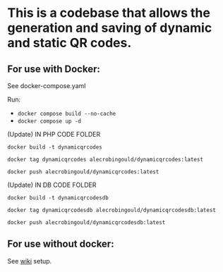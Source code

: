 # This is a codebase that allows the generation and saving of dynamic and static QR codes.

## For use with Docker:
See docker-compose.yaml

Run:


* ```docker compose build --no-cache```
* ```docker compose up -d```

(Update) IN PHP CODE FOLDER

```docker build -t dynamicqrcodes```

```docker tag dynamicqrcodes alecrobingould/dynamicqrcodes:latest```

```docker push alecrobingould/dynamicqrcodes:latest```

(Update) IN DB CODE FOLDER

```docker build -t dynamicqrcodesdb```

```docker tag dynamicqrcodesdb alecrobingould/dynamicqrcodesdb:latest```

```docker push alecrobingould/dynamicqrcodesdb:latest```

## For use without docker:
See [wiki](https://github.com/AlecRobinGould/AntennasQRcodes/wiki) setup.
